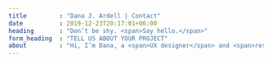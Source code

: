 ```yaml
---
title         : "Dana J. Ardell | Contact"
date          : 2019-12-23T20:17:01+06:00
heading       : "Don’t be shy. <span>Say hello.</span>"
form_heading  : "TELL US ABOUT YOUR PROJECT"
about         : "Hi, I’m Dana, a <span>UX designer</span> and <span>researcher</span> based in Atlanta, GA."
---
```


